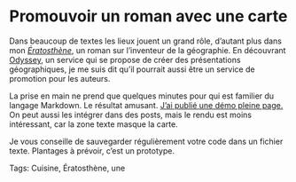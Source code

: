 # Promouvoir un roman avec une carte

Dans beaucoup de textes les lieux jouent un grand rôle, d’autant plus dans mon [*Ératosthène*](http://blog.tcrouzet.com/eratosthene/), un roman sur l’inventeur de la géographie. En découvrant [Odyssey](http://cartodb.github.io/odyssey.js/), un service qui se propose de créer des présentations géographiques, je me suis dit qu’il pourrait aussi être un service de promotion pour les auteurs.

La prise en main ne prend que quelques minutes pour qui est familier du langage Markdown. Le résultat amusant. [J’ai publié une démo pleine page.](http://blog.tcrouzet.com/eratosthene/eratosthene-vivre-sur-une-carte/) On peut aussi les intégrer dans des posts, mais le rendu est moins intéressant, car la zone texte masque la carte.

Je vous conseille de sauvegarder régulièrement votre code dans un fichier texte. Plantages à prévoir, c’est un prototype.

Tags: Cuisine, Ératosthène, une